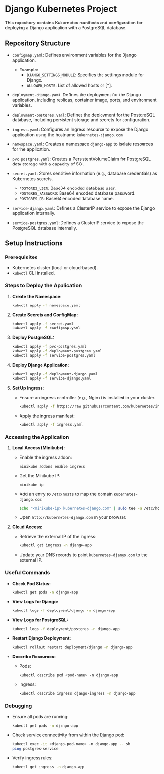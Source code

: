 # Django Kubernetes Project

This repository contains Kubernetes manifests and configuration for deploying a Django application with a PostgreSQL database.

## Repository Structure

- `configmap.yaml`:
  Defines environment variables for the Django application.
  - Example:
    - `DJANGO_SETTINGS_MODULE`: Specifies the settings module for Django.
    - `ALLOWED_HOSTS`: List of allowed hosts or [*].

- `deployment-django.yaml`:
  Defines the deployment for the Django application, including replicas, container image, ports, and environment variables.

- `deployment-postgres.yaml`:
  Defines the deployment for the PostgreSQL database, including persistent storage and secrets for configuration.

- `ingress.yaml`:
  Configures an Ingress resource to expose the Django application using the hostname `kubernetes-django.com`.

- `namespace.yaml`:
  Creates a namespace `django-app` to isolate resources for the application.

- `pvc-postgres.yaml`:
  Creates a PersistentVolumeClaim for PostgreSQL data storage with a capacity of 5Gi.

- `secret.yaml`:
  Stores sensitive information (e.g., database credentials) as Kubernetes secrets.
  - `POSTGRES_USER`: Base64 encoded database user.
  - `POSTGRES_PASSWORD`: Base64 encoded database password.
  - `POSTGRES_DB`: Base64 encoded database name.

- `service-django.yaml`:
  Defines a ClusterIP service to expose the Django application internally.

- `service-postgres.yaml`:
  Defines a ClusterIP service to expose the PostgreSQL database internally.

## Setup Instructions

### Prerequisites
- Kubernetes cluster (local or cloud-based).
- `kubectl` CLI installed.

### Steps to Deploy the Application

1. **Create the Namespace:**
   ```bash
   kubectl apply -f namespace.yaml
   ```

2. **Create Secrets and ConfigMap:**
   ```bash
   kubectl apply -f secret.yaml
   kubectl apply -f configmap.yaml
   ```

3. **Deploy PostgreSQL:**
   ```bash
   kubectl apply -f pvc-postgres.yaml
   kubectl apply -f deployment-postgres.yaml
   kubectl apply -f service-postgres.yaml
   ```

4. **Deploy Django Application:**
   ```bash
   kubectl apply -f deployment-django.yaml
   kubectl apply -f service-django.yaml
   ```

5. **Set Up Ingress:**
   - Ensure an ingress controller (e.g., Nginx) is installed in your cluster.
     ```bash
     kubectl apply -f https://raw.githubusercontent.com/kubernetes/ingress-nginx/main/deploy/static/provider/cloud/deploy.yaml
     ```
   - Apply the ingress manifest:
     ```bash
     kubectl apply -f ingress.yaml
     ```

### Accessing the Application

1. **Local Access (Minikube):**
   - Enable the ingress addon:
     ```bash
     minikube addons enable ingress
     ```
   - Get the Minikube IP:
     ```bash
     minikube ip
     ```
   - Add an entry to `/etc/hosts` to map the domain `kubernetes-django.com`:
     ```bash
     echo "<minikube-ip> kubernetes-django.com" | sudo tee -a /etc/hosts
     ```
   - Open `http://kubernetes-django.com` in your browser.

2. **Cloud Access:**
   - Retrieve the external IP of the ingress:
     ```bash
     kubectl get ingress -n django-app
     ```
   - Update your DNS records to point `kubernetes-django.com` to the external IP.

### Useful Commands

- **Check Pod Status:**
  ```bash
  kubectl get pods -n django-app
  ```

- **View Logs for Django:**
  ```bash
  kubectl logs -f deployment/django -n django-app
  ```

- **View Logs for PostgreSQL:**
  ```bash
  kubectl logs -f deployment/postgres -n django-app
  ```

- **Restart Django Deployment:**
  ```bash
  kubectl rollout restart deployment/django -n django-app
  ```

- **Describe Resources:**
  - Pods:
    ```bash
    kubectl describe pod <pod-name> -n django-app
    ```
  - Ingress:
    ```bash
    kubectl describe ingress django-ingress -n django-app
    ```

### Debugging

- Ensure all pods are running:
  ```bash
  kubectl get pods -n django-app
  ```

- Check service connectivity from within the Django pod:
  ```bash
  kubectl exec -it <django-pod-name> -n django-app -- sh
  ping postgres-service
  ```

- Verify ingress rules:
  ```bash
  kubectl get ingress -n django-app
  ```



